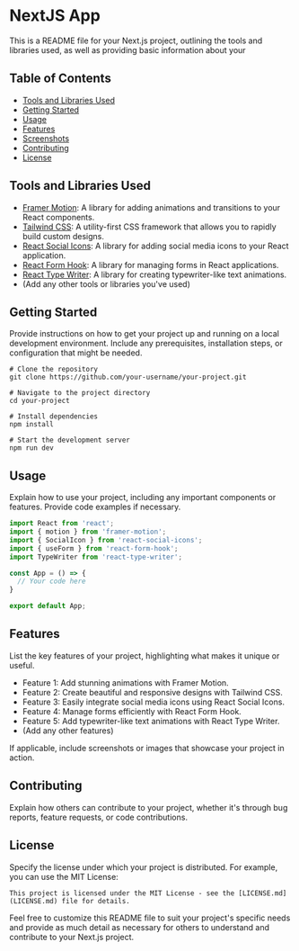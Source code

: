 # NextJS App

This is a README file for your Next.js project, outlining the tools and libraries used, as well as providing basic information about your 

## Table of Contents

- [Tools and Libraries Used](#tools-and-libraries-used)
- [Getting Started](#getting-started)
- [Usage](#usage)
- [Features](#features)
- [Screenshots](#screenshots)
- [Contributing](#contributing)
- [License](#license)

## Tools and Libraries Used

- [Framer Motion](https://www.framer.com/motion/): A library for adding animations and transitions to your React components.
- [Tailwind CSS](https://tailwindcss.com/): A utility-first CSS framework that allows you to rapidly build custom designs.
- [React Social Icons](https://www.npmjs.com/package/react-social-icons): A library for adding social media icons to your React application.
- [React Form Hook](https://www.npmjs.com/package/react-form-hook): A library for managing forms in React applications.
- [React Type Writer](https://www.npmjs.com/package/react-type-writer): A library for creating typewriter-like text animations.
- (Add any other tools or libraries you've used)

## Getting Started

Provide instructions on how to get your project up and running on a local development environment. Include any prerequisites, installation steps, or configuration that might be needed.

```
# Clone the repository
git clone https://github.com/your-username/your-project.git

# Navigate to the project directory
cd your-project

# Install dependencies
npm install

# Start the development server
npm run dev
```

## Usage

Explain how to use your project, including any important components or features. Provide code examples if necessary.

```javascript
import React from 'react';
import { motion } from 'framer-motion';
import { SocialIcon } from 'react-social-icons';
import { useForm } from 'react-form-hook';
import TypeWriter from 'react-type-writer';

const App = () => {
  // Your code here
}

export default App;
```

## Features

List the key features of your project, highlighting what makes it unique or useful.

- Feature 1: Add stunning animations with Framer Motion.
- Feature 2: Create beautiful and responsive designs with Tailwind CSS.
- Feature 3: Easily integrate social media icons using React Social Icons.
- Feature 4: Manage forms efficiently with React Form Hook.
- Feature 5: Add typewriter-like text animations with React Type Writer.
- (Add any other features)


If applicable, include screenshots or images that showcase your project in action. 

## Contributing

Explain how others can contribute to your project, whether it's through bug reports, feature requests, or code contributions.

## License

Specify the license under which your project is distributed. For example, you can use the MIT License:

```
This project is licensed under the MIT License - see the [LICENSE.md](LICENSE.md) file for details.
```

Feel free to customize this README file to suit your project's specific needs and provide as much detail as necessary for others to understand and contribute to your Next.js project.